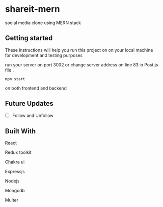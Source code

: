 # shareit-mern
social media clone using MERN stack 


## Getting started
These instructions will help you run this project on on your local machine for development and testing purposes

run your server on port 3002 or change server address on line 83 in Post.js file .
```
npm start 
```
on both frontend and backend

## Future Updates

- [ ] Follow and Unfollow

## Built With
React

Redux toolkit

Chakra ui

Expressjs

Nodejs

Mongodb

Multer
